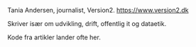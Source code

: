 Tania Andersen, journalist, Version2. https://www.version2.dk

Skriver især om udvikling, drift, offentlig it og dataetik.

Kode fra artikler lander ofte her.

<!---
tania-andersen/tania-andersen is a ✨ special ✨ repository because its `README.md` (this file) appears on your GitHub profile.
You can click the Preview link to take a look at your changes.
--->

